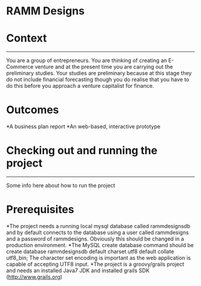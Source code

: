 RAMM Designs
===========

Context
===========
<hr>
You are a group of entrepreneurs. You are thinking of creating an E-Commerce venture and at the present time you are carrying out the preliminary studies. Your studies are preliminary because at this stage they do not include financial forecasting though you do realise that you have to do this before you approach a venture capitalist for finance.
 
Outcomes
===========
*A business plan report 
*An web-based, interactive prototype 

Checking out and running the project
===========
<hr>
Some info here about how to run the project

Prerequisites
===========
*The project needs a running local mysql database called rammdesignsdb and by default connects to the database using a user called rammdesigns and a password of rammdesigns. Obviously this should be changed in a production environment.
*The MySQL create database command should be create database rammdesignsdb default charset utf8 default collate utf8_bin; The character set encoding is important as the web application is capable of accepting UTF8 input.
*The project is a groovy/grails project and needs an installed Java7 JDK and installed grails SDK (http://www.grails.org)

